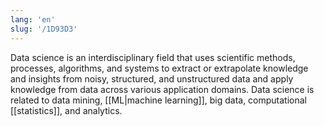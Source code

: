 ```yaml
---
lang: 'en'
slug: '/1D93D3'
---
```


Data science is an interdisciplinary field that uses scientific methods, processes, algorithms, and systems to extract or extrapolate knowledge and insights from noisy, structured, and unstructured data and apply knowledge from data across various application domains. Data science is related to data mining, [[ML|machine learning]], big data, computational [[statistics]], and analytics.
